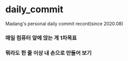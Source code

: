 # daily_commit
Madang's personal daily commit record(since 2020.08)

### 매일 컴퓨터 앞에 앉는 게 1차목표
### 뭐라도 한 줄 이상 내 손으로 만들어 보기
